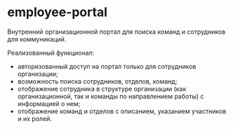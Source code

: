 # employee-portal

Внутренний организационной портал для поиска команд и сотрудников для коммуникаций.

Реализованный функционал:
- авторизованный доступ на портал только для сотрудников организации;
- возможность поиска сотрудников, отделов, команд;
- отображение сотрудника в структуре организации (как организационной, так и команды по направлением работы) с информацией о нем;
- отображение команд и отделов с описанием, указанием участников и их ролей.

